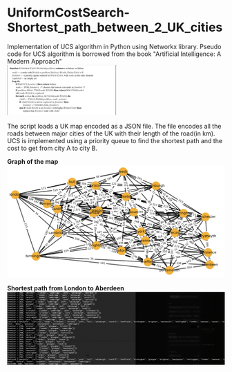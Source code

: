 # UniformCostSearch-Shortest_path_between_2_UK_cities
Implementation of  UCS algorithm in Python using Networkx library.
Pseudo code for UCS algorithm is borrowed from the book "Artificial Intelligence: A Modern Approach"<br>
<img src="images/algorithm.png" height="50%" width="50%">

The script loads a UK map encoded as a JSON file. The file encodes all the roads between major cities of the UK with their length of the road(in km). UCS is implemented using a priority queue to find the shortest path and the cost to get from city A to city B.

<b>Graph of the map</b>
<img src="images/graph.png">

<b>Shortest path from London to Aberdeen</b>
<img src="images/screen1.png">
